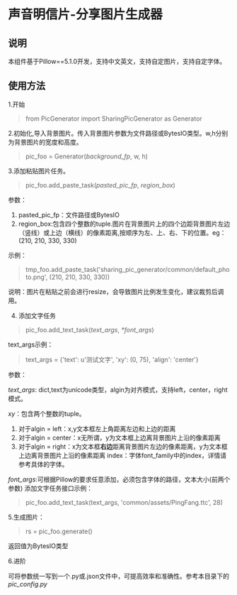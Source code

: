 # 声音明信片-分享图片生成器

## 说明
本组件基于Pillow==5.1.0开发，支持中文英文，支持自定图片，支持自定字体。



## 使用方法

1.开始
>from PicGenerator import SharingPicGenerator as Generator
>

2.初始化,导入背景图片。传入背景图片参数为文件路径或BytesIO类型。w,h分别为背景图片的宽度和高度。
>pic_foo = Generator(_background_fp_, w, h)
>

3.添加粘贴图片任务。
>pic_foo.add_paste_task(_pasted_pic_fp_, _region_box_)
>

参数：
1. pasted_pic_fp：文件路径或BytesIO
2. region_box:包含四个整数的tuple.图片在背景图片上的四个边距背景图片左边（竖线）或上边（横线）的像素距离,按顺序为左、上、右、下的位置。eg：(210, 210, 330, 330)

示例：
>tmp_foo.add_paste_task('sharing_pic_generator/common/default_photo.png', (210, 210, 330, 330))
>

说明：图片在粘贴之前会进行resize，会导致图片比例发生变化，建议裁剪后调用。

4. 添加文字任务
>pic_foo.add_text_task(_text_args_, _*font_args_)
>

text_args示例：<br>
>text_args = {'text': u'测试文字', 'xy': (0, 75), 'align': 'center'}
>

参数：

_text_args_: dict,text为unicode类型，algin为对齐模式，支持left，center，right模式。

_xy_：包含两个整数的tuple。
1. 对于algin = left：x,y文本框左上角距离左边和上边的距离
2. 对于algin = center：x无所谓，y为文本框上边离背景图片上沿的像素距离
3. 对于algin = right：x为文本框**右边**距离背景图片左边的像素距离，y为文本框上边离背景图片上沿的像素距离
index：字体font_family中的index，详情请参考具体的字体。

_font_args_:可根据Pillow的要求任意添加，必须包含字体的路径，文本大小(前两个参数)
添加文字任务接口示例：
>pic_foo.add_text_task(text_args, 'common/assets/PingFang.ttc', 28)

5.生成图片：
>rs = pic_foo.generate()
>
返回值为BytesIO类型


6.进阶

可将参数统一写到一个.py或.json文件中，可提高效率和准确性。参考本目录下的*pic_config.py*